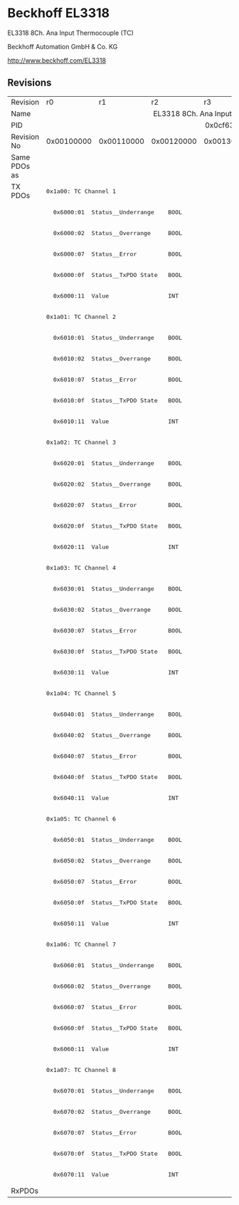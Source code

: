 # Beckhoff EL3318

EL3318 8Ch. Ana Input Thermocouple (TC)

Beckhoff Automation GmbH & Co. KG

http://www.beckhoff.com/EL3318

## Revisions
<table>
<tr>
<td>Revision</td>
<td>r0</td>
<td>r1</td>
<td>r2</td>
<td>r3</td>
<td>r4</td>
<td>r5</td>
<td>r6</td>
</tr>
<tr>
<td>Name</td>
<td colspan=7 align="center">EL3318 8Ch. Ana Input Thermocouple (TC)</td>
</tr>
<tr>
<td>PID</td>
<td colspan=7 align="center">0x0cf63052</td>
</tr>
<tr>
<td>Revision No</td>
<td>0x00100000</td>
<td>0x00110000</td>
<td>0x00120000</td>
<td>0x00130000</td>
<td>0x00140000</td>
<td>0x00150000</td>
<td>0x00160000</td>
</tr>
<tr>
<td>Same PDOs as</td>
<td colspan=7 align="center"></td>
</tr>
<tr>
<td rowspan=48 valign=top>TX PDOs</td>
<td colspan=7 align="left"><pre>0x1a00: TC Channel 1</pre></td>
<td></td>
</tr>
<tr>
<td colspan=7 align="left"><pre>  0x6000:01  Status__Underrange    BOOL</pre></td>
</tr>
<tr>
<td colspan=7 align="left"><pre>  0x6000:02  Status__Overrange     BOOL</pre></td>
</tr>
<tr>
<td colspan=7 align="left"><pre>  0x6000:07  Status__Error         BOOL</pre></td>
</tr>
<tr>
<td colspan=7 align="left"><pre>  0x6000:0f  Status__TxPDO State   BOOL</pre></td>
</tr>
<tr>
<td colspan=7 align="left"><pre>  0x6000:11  Value                 INT</pre></td>
</tr>
<tr>
<td colspan=7 align="left"><pre>0x1a01: TC Channel 2</pre></td>
</tr>
<tr>
<td colspan=7 align="left"><pre>  0x6010:01  Status__Underrange    BOOL</pre></td>
</tr>
<tr>
<td colspan=7 align="left"><pre>  0x6010:02  Status__Overrange     BOOL</pre></td>
</tr>
<tr>
<td colspan=7 align="left"><pre>  0x6010:07  Status__Error         BOOL</pre></td>
</tr>
<tr>
<td colspan=7 align="left"><pre>  0x6010:0f  Status__TxPDO State   BOOL</pre></td>
</tr>
<tr>
<td colspan=7 align="left"><pre>  0x6010:11  Value                 INT</pre></td>
</tr>
<tr>
<td colspan=7 align="left"><pre>0x1a02: TC Channel 3</pre></td>
</tr>
<tr>
<td colspan=7 align="left"><pre>  0x6020:01  Status__Underrange    BOOL</pre></td>
</tr>
<tr>
<td colspan=7 align="left"><pre>  0x6020:02  Status__Overrange     BOOL</pre></td>
</tr>
<tr>
<td colspan=7 align="left"><pre>  0x6020:07  Status__Error         BOOL</pre></td>
</tr>
<tr>
<td colspan=7 align="left"><pre>  0x6020:0f  Status__TxPDO State   BOOL</pre></td>
</tr>
<tr>
<td colspan=7 align="left"><pre>  0x6020:11  Value                 INT</pre></td>
</tr>
<tr>
<td colspan=7 align="left"><pre>0x1a03: TC Channel 4</pre></td>
</tr>
<tr>
<td colspan=7 align="left"><pre>  0x6030:01  Status__Underrange    BOOL</pre></td>
</tr>
<tr>
<td colspan=7 align="left"><pre>  0x6030:02  Status__Overrange     BOOL</pre></td>
</tr>
<tr>
<td colspan=7 align="left"><pre>  0x6030:07  Status__Error         BOOL</pre></td>
</tr>
<tr>
<td colspan=7 align="left"><pre>  0x6030:0f  Status__TxPDO State   BOOL</pre></td>
</tr>
<tr>
<td colspan=7 align="left"><pre>  0x6030:11  Value                 INT</pre></td>
</tr>
<tr>
<td colspan=7 align="left"><pre>0x1a04: TC Channel 5</pre></td>
</tr>
<tr>
<td colspan=7 align="left"><pre>  0x6040:01  Status__Underrange    BOOL</pre></td>
</tr>
<tr>
<td colspan=7 align="left"><pre>  0x6040:02  Status__Overrange     BOOL</pre></td>
</tr>
<tr>
<td colspan=7 align="left"><pre>  0x6040:07  Status__Error         BOOL</pre></td>
</tr>
<tr>
<td colspan=7 align="left"><pre>  0x6040:0f  Status__TxPDO State   BOOL</pre></td>
</tr>
<tr>
<td colspan=7 align="left"><pre>  0x6040:11  Value                 INT</pre></td>
</tr>
<tr>
<td colspan=7 align="left"><pre>0x1a05: TC Channel 6</pre></td>
</tr>
<tr>
<td colspan=7 align="left"><pre>  0x6050:01  Status__Underrange    BOOL</pre></td>
</tr>
<tr>
<td colspan=7 align="left"><pre>  0x6050:02  Status__Overrange     BOOL</pre></td>
</tr>
<tr>
<td colspan=7 align="left"><pre>  0x6050:07  Status__Error         BOOL</pre></td>
</tr>
<tr>
<td colspan=7 align="left"><pre>  0x6050:0f  Status__TxPDO State   BOOL</pre></td>
</tr>
<tr>
<td colspan=7 align="left"><pre>  0x6050:11  Value                 INT</pre></td>
</tr>
<tr>
<td colspan=7 align="left"><pre>0x1a06: TC Channel 7</pre></td>
</tr>
<tr>
<td colspan=7 align="left"><pre>  0x6060:01  Status__Underrange    BOOL</pre></td>
</tr>
<tr>
<td colspan=7 align="left"><pre>  0x6060:02  Status__Overrange     BOOL</pre></td>
</tr>
<tr>
<td colspan=7 align="left"><pre>  0x6060:07  Status__Error         BOOL</pre></td>
</tr>
<tr>
<td colspan=7 align="left"><pre>  0x6060:0f  Status__TxPDO State   BOOL</pre></td>
</tr>
<tr>
<td colspan=7 align="left"><pre>  0x6060:11  Value                 INT</pre></td>
</tr>
<tr>
<td colspan=7 align="left"><pre>0x1a07: TC Channel 8</pre></td>
</tr>
<tr>
<td colspan=7 align="left"><pre>  0x6070:01  Status__Underrange    BOOL</pre></td>
</tr>
<tr>
<td colspan=7 align="left"><pre>  0x6070:02  Status__Overrange     BOOL</pre></td>
</tr>
<tr>
<td colspan=7 align="left"><pre>  0x6070:07  Status__Error         BOOL</pre></td>
</tr>
<tr>
<td colspan=7 align="left"><pre>  0x6070:0f  Status__TxPDO State   BOOL</pre></td>
</tr>
<tr>
<td colspan=7 align="left"><pre>  0x6070:11  Value                 INT</pre></td>
</tr>
<tr>
<td>RxPDOs</td>
<td colspan=7 align="left"></td>
</tr>
</table>
